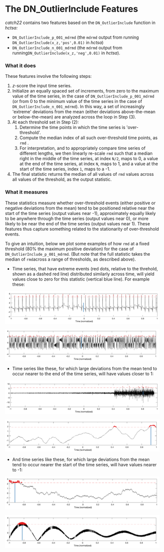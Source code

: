 # The DN\_OutlierInclude Features

_catch22_ contains two features based on the `DN_OutlierInclude` function in  _hctsa:_

* `DN_OutlierInclude_p_001_mdrmd` \(the `mdrmd` output from running `DN_OutlierInclude(x_z,'pos',0.01)` in _hctsa_\)
* `DN_OutlierInclude_n_001_mdrmd` \(the `mdrmd` output from running`DN_OutlierInclude(x_z,'neg',0.01)` in _hctsa_\).

### What it does

These features involve the following steps:

1. _z_-score the input time series.
2. Initialize an equally spaced set of increments, from zero to the maximum value of the time series, in the case of `DN_OutlierInclude_p_001_mdrmd` \(or from 0 to the minimum value of the time series in the case of `DN_OutlierInclude_n_001_mdrmd`\). In this way, a set of increasingly 'extreme' deviations from the mean \(either deviations above-the-mean or below-the-mean\) are analyzed across the loop in Step \(3\).
3. At each threshold set in Step \(2\):
   1. Determine the time points in which the time series is 'over-threshold'.
   2. Compute the median index of all such over-threshold time points, as `rmd` .
   3. For interpretation, and to appropriately compare time series of different lengths, we then linearly re-scale `rmd` such that a median right in the middle of the time series, at index `N/2`, maps to 0, a value at the end of the time series, at index `N`, maps to 1, and a value at the start of the time series, index `1`, maps to a -1.
4. The final statistic returns the median of all values of `rmd` values across all values of the threshold, as the output statistic.

### What it measures

These statistics measure whether over-threshold events \(either positive or negative deviations from the mean\) tend to be positioned relative near the start of the time series \(output values near -1\), approximately equally likely to be anywhere through the time series \(output values near 0\), or more likely to be near the end of the time series \(output values near 1\). These features thus capture something related to the stationarity of over-threshold events.

To give an intuition, below we plot some examples of how `rmd` at a fixed threshold \(80% the maximum positive deviation\) for the case of `DN_OutlierInclude_p_001_mdrmd`. \(But note that the full statistic takes the median of `rmd`across a range of thresholds, as described above\).

* Time series, that have extreme events \(red dots, relative to the threhold, shown as a dashed red line\) distributed similarly across time, will yield values close to zero for this statistic \(vertical blue line\). For example these:

![](../.gitbook/assets/image%20%287%29.png)

![](../.gitbook/assets/image%20%289%29.png)

* Time series like these, for which large deviations from the mean tend to occur nearer to the end of the time series, will have values closer to 1:

![](../.gitbook/assets/image%20%283%29.png)

![](../.gitbook/assets/image%20%285%29.png)

* And time series like these, for which large deviations from the mean tend to occur nearer the start of the time series, will have values nearer to -1:

![](../.gitbook/assets/image%20%2814%29.png)

![](../.gitbook/assets/image.png)



